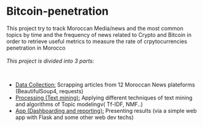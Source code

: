 # Bitcoin-penetration

This project try to track Moroccan Media/news and the most common topics by time and the frequency of news related to Crypto and Bitcoin in order to retrieve useful metrics to measure the rate of crpytocurrencies penetration in Morocco
<br>
<br>
*This project is divided into 3 parts:* 

<br>
<ul>
  <li>
   <a href="https://github.com/Hamid-abdellaoui/Bitcoin-penetration/tree/master/Data%20collection"> Data Collection:</a> Scrapping articles from 12 Moroccan News plateforms (BeautifulSoup4, requests)
  </li>
  <li>
    <a href="https://github.com/Hamid-abdellaoui/Bitcoin-penetration/tree/master/Processing"> Processing (Text mining):</a> Applying different techniques of text mining and algorithms of Topic modelingv( Tf-IDF, NMF..)
  </li>
  <li>
    <a href="https://github.com/Hamid-abdellaoui/Bitcoin-penetration/tree/master/App"> App (Dashboarding and reporting):</a> Presenting results (via a simple web app with Flask and some other web dev techs)
  </li>

